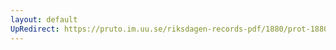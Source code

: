 ```yaml
---
layout: default
UpRedirect: https://pruto.im.uu.se/riksdagen-records-pdf/1880/prot-1880--ak--054/prot-1880--ak--054_012.pdf
---
```

